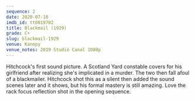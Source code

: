 ```yaml
---
sequence: 2
date: 2020-07-10
imdb_id: tt0019702
title: Blackmail (1929)
grade: C+
slug: blackmail-1929
venue: Kanopy
venue_notes: 2019 Studio Canal 1080p
---
```


Hitchcock's first sound picture. A Scotland Yard constable covers for his girlfriend after realizing she's implicated in a murder. The two then fall afoul of a blackmailer. <span data-snippet>Hitchcock shot this as a silent then added the sound scenes later and it shows, but his formal mastery is still amazing.</span> Love the rack focus reflection shot in the opening sequence.
